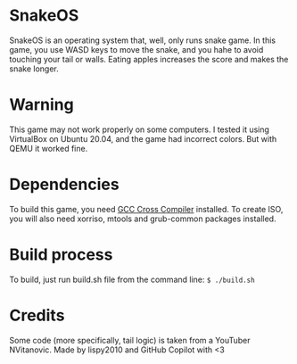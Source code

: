 
# SnakeOS

SnakeOS is an operating system that, well, only runs snake game.
In this game, you use WASD keys to move the snake, and you hahe to avoid touching your tail or walls.
Eating apples increases the score and makes the snake longer.

# Warning

This game may not work properly on some computers. I tested it using VirtualBox on Ubuntu 20.04, and the game had incorrect colors. But with QEMU it worked fine.

# Dependencies

To build this game, you need [GCC Cross Compiler](https://wiki.osdev.org/GCC_Cross-Compiler) installed. To create ISO, you will also need xorriso, mtools and grub-common packages installed.

# Build process

To build, just run build.sh file from the command line:
`$ ./build.sh`

# Credits

Some code (more specifically, tail logic) is taken from a YouTuber NVitanovic.
Made by lispy2010 and GitHub Copilot with <3
